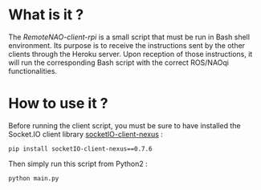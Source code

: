 # What is it ?

The *RemoteNAO-client-rpi* is a small script that must be run in Bash shell environment.
Its purpose is to receive the instructions sent by the other clients through the Heroku server. Upon reception of those instructions, it will run the corresponding Bash script with the correct ROS/NAOqi functionalities.


# How to use it ?

Before running the client script, you must be sure to have installed the Socket.IO client library [socketIO-client-nexus](https://pypi.org/project/socketIO-client-nexus/0.7.6/) :

`pip install socketIO-client-nexus==0.7.6`

Then simply run this script from Python2 :

`python main.py`
